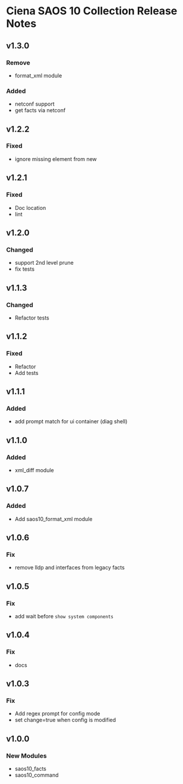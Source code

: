 # Ciena SAOS 10 Collection Release Notes

## v1.3.0

### Remove
- format_xml module

### Added
- netconf support
- get facts via netconf

## v1.2.2

### Fixed

- ignore missing element from new

## v1.2.1

### Fixed

- Doc location
- lint

## v1.2.0

### Changed

- support 2nd level prune
- fix tests

## v1.1.3

### Changed

- Refactor tests

## v1.1.2

### Fixed

- Refactor
- Add tests

## v1.1.1

### Added

- add prompt match for ui container (diag shell)

## v1.1.0

### Added

- xml_diff module

## v1.0.7

### Added

- Add saos10_format_xml module

## v1.0.6

### Fix

- remove lldp and interfaces from legacy facts

## v1.0.5

### Fix

- add wait before `show system components`

## v1.0.4

### Fix

- docs

## v1.0.3

### Fix

- Add regex prompt for config mode
- set change=true when config is modified

## v1.0.0

### New Modules

- saos10_facts
- saos10_command
